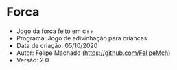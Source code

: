 # Forca
* Jogo da forca feito em c++
* Programa: Jogo de adivinhação para crianças
* Data de criação: 05/10/2020
* Autor: Felipe Machado (https://github.com/FelipeMch) 
* Versão: 2.0
